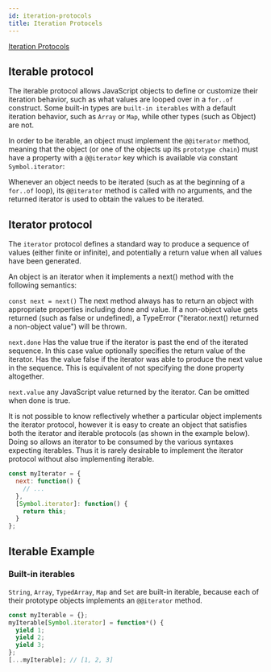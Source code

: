 ```yaml
---
id: iteration-protocols
title: Iteration Protocels
---
```


[Iteration Protocols](https://developer.mozilla.org/en-US/docs/Web/JavaScript/Reference/Iteration_protocols)

## Iterable protocol

The iterable protocol allows JavaScript objects to define or customize their iteration behavior, such as what values are looped over in a `for..of` construct. Some built-in types are `built-in iterables` with a default iteration behavior, such as `Array` or `Map`, while other types (such as Object) are not.

In order to be iterable, an object must implement the `@@iterator` method, meaning that the object (or one of the objects up its `prototype chain`) must have a property with a `@@iterator` key which is available via constant `Symbol.iterator`:

Whenever an object needs to be iterated (such as at the beginning of a `for..of` loop), its `@@iterator` method is called with no arguments, and the returned iterator is used to obtain the values to be iterated.

## Iterator protocol

The `iterator` protocol defines a standard way to produce a sequence of values (either finite or infinite), and potentially a return value when all values have been generated.

An object is an iterator when it implements a next() method with the following semantics:

`const next = next()` The next method always has to return an object with appropriate properties including done and value. If a non-object value gets returned (such as false or undefined), a TypeError ("iterator.next() returned a non-object value") will be thrown.

`next.done` Has the value true if the iterator is past the end of the iterated sequence. In this case value optionally specifies the return value of the iterator. Has the value false if the iterator was able to produce the next value in the sequence. This is equivalent of not specifying the done property altogether.

`next.value` any JavaScript value returned by the iterator. Can be omitted when done is true.

It is not possible to know reflectively whether a particular object implements the iterator protocol, however it is easy to create an object that satisfies both the iterator and iterable protocols (as shown in the example below). Doing so allows an iterator to be consumed by the various syntaxes expecting iterables. Thus it is rarely desirable to implement the iterator protocol without also implementing iterable.

```javascript
const myIterator = {
  next: function() {
    // ...
  },
  [Symbol.iterator]: function() {
    return this;
  }
};
```

## Iterable Example

### Built-in iterables

`String`, `Array`, `TypedArray`, `Map` and `Set` are built-in iterable, because each of their prototype objects
implements an `@@iterator` method.

```javascript
const myIterable = {};
myIterable[Symbol.iterator] = function*() {
  yield 1;
  yield 2;
  yield 3;
};
[...myIterable]; // [1, 2, 3]
```
